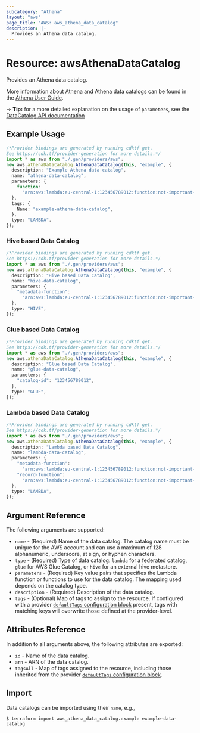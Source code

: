 ```yaml
---
subcategory: "Athena"
layout: "aws"
page_title: "AWS: aws_athena_data_catalog"
description: |-
  Provides an Athena data catalog.
---
```


# Resource: awsAthenaDataCatalog

Provides an Athena data catalog.

More information about Athena and Athena data catalogs can be found in the [Athena User Guide](https://docs.aws.amazon.com/athena/latest/ug/what-is.html).

\-> **Tip:** for a more detailed explanation on the usage of `parameters`, see the [DataCatalog API documentation](https://docs.aws.amazon.com/athena/latest/APIReference/API_DataCatalog.html)

## Example Usage

```typescript
/*Provider bindings are generated by running cdktf get.
See https://cdk.tf/provider-generation for more details.*/
import * as aws from "./.gen/providers/aws";
new aws.athenaDataCatalog.AthenaDataCatalog(this, "example", {
  description: "Example Athena data catalog",
  name: "athena-data-catalog",
  parameters: {
    function:
      "arn:aws:lambda:eu-central-1:123456789012:function:not-important-lambda-function",
  },
  tags: {
    Name: "example-athena-data-catalog",
  },
  type: "LAMBDA",
});

```

### Hive based Data Catalog

```typescript
/*Provider bindings are generated by running cdktf get.
See https://cdk.tf/provider-generation for more details.*/
import * as aws from "./.gen/providers/aws";
new aws.athenaDataCatalog.AthenaDataCatalog(this, "example", {
  description: "Hive based Data Catalog",
  name: "hive-data-catalog",
  parameters: {
    "metadata-function":
      "arn:aws:lambda:eu-central-1:123456789012:function:not-important-lambda-function",
  },
  type: "HIVE",
});

```

### Glue based Data Catalog

```typescript
/*Provider bindings are generated by running cdktf get.
See https://cdk.tf/provider-generation for more details.*/
import * as aws from "./.gen/providers/aws";
new aws.athenaDataCatalog.AthenaDataCatalog(this, "example", {
  description: "Glue based Data Catalog",
  name: "glue-data-catalog",
  parameters: {
    "catalog-id": "123456789012",
  },
  type: "GLUE",
});

```

### Lambda based Data Catalog

```typescript
/*Provider bindings are generated by running cdktf get.
See https://cdk.tf/provider-generation for more details.*/
import * as aws from "./.gen/providers/aws";
new aws.athenaDataCatalog.AthenaDataCatalog(this, "example", {
  description: "Lambda based Data Catalog",
  name: "lambda-data-catalog",
  parameters: {
    "metadata-function":
      "arn:aws:lambda:eu-central-1:123456789012:function:not-important-lambda-function-1",
    "record-function":
      "arn:aws:lambda:eu-central-1:123456789012:function:not-important-lambda-function-2",
  },
  type: "LAMBDA",
});

```

## Argument Reference

The following arguments are supported:

* `name` - (Required) Name of the data catalog. The catalog name must be unique for the AWS account and can use a maximum of 128 alphanumeric, underscore, at sign, or hyphen characters.
* `type` - (Required) Type of data catalog: `lambda` for a federated catalog, `glue` for AWS Glue Catalog, or `hive` for an external hive metastore.
* `parameters` - (Required) Key value pairs that specifies the Lambda function or functions to use for the data catalog. The mapping used depends on the catalog type.
* `description` - (Required) Description of the data catalog.
* `tags` - (Optional) Map of tags to assign to the resource. If configured with a provider [`defaultTags` configuration block](https://registry.terraform.io/providers/hashicorp/aws/latest/docs#default_tags-configuration-block) present, tags with matching keys will overwrite those defined at the provider-level.

## Attributes Reference

In addition to all arguments above, the following attributes are exported:

* `id` - Name of the data catalog.
* `arn` - ARN of the data catalog.
* `tagsAll` - Map of tags assigned to the resource, including those inherited from the provider [`defaultTags` configuration block](https://registry.terraform.io/providers/hashicorp/aws/latest/docs#default_tags-configuration-block).

## Import

Data catalogs can be imported using their `name`, e.g.,

```console
$ terraform import aws_athena_data_catalog.example example-data-catalog
```
